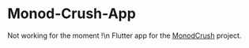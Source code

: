 # Monod-Crush-App

Not working for the moment !\n
Flutter app for the [MonodCrush](https://github.com/BenoitObelia/Monod-Crush) project.

